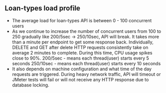 Loan-types load profile
---------------------------------
* The average load for loan-types API is between 0 - 100 concurrent users
* As we continue to increase the number of concurrent users from 100 to 250 gradually like 200/5sec -> 250/10sec, API will break. It takes more than a minute per endpoint to get some response back. Individually, DELETE and GET after delete HTTP requests consistently take on average 2 minutes to complete. During this time, CPU usage spikes close to 90%. 
200/5sec - means each thread(user) starts every 5 seconds 
250/10sec - means each thread(user) starts every 10 seconds
* It also depends on machine configuration and what time of the day requests are triggered. During heavy network traffic, API will timeout or JMeter tests will fail or will not receive any HTTP response due to database locking.